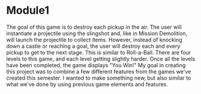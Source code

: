 # Module1
 
The goal of this game is to destroy each pickup in the air. The user will instantiate a projectile using the slingshot and, like in Mission Demolition, will launch the projectile to collect items. However, instead of knocking down a castle or reaching a goal, the user will destroy each and every pickup to get to the next stage. This is similar to Roll-a-Ball. There are four levels to this game, and each level getting slightly harder. Once all the levels have been completed, the game displays "You Win!" My goal in creating this project was to combine a few different features from the games we've created this semester. I wanted to make something new, but also similar to what we've done by using previous game elements and features. 
